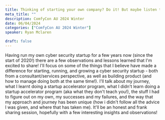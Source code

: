 ```yaml
---
title: Thinking of starting your own company? Do it! But maybe listen to this first
meta_title: ""
description: ComfyCon AU 2024 Winter
date: 06/04/2024
categories: ["ComfyCon AU 2024 Winter"]
speaker: Ryan Mclaren

draft: false
---
```

Having run my own cyber security startup for a few years now (since the start of 2020!) there are a few observations and lessons learned that I'm excited to share! I'll focus on some of the things that I believe have made a difference for starting, running, and growing a cyber security startup - both from a consultant/services perspective, as well as building product (and how to manage doing both at the same time!). I'll talk about my journey, what I learnt doing a startup accelerator program, what I didn't learn doing a startup accelerator program (aka what they don't teach you!), the stuff I had to figure out on my own, my successes and my failures, and the way that my approach and journey has been unique (how i didn't follow all the advice I was given, and where that has taken me). It'll be an honest and frank sharing session, hopefully with a few interesting insights and observations!


